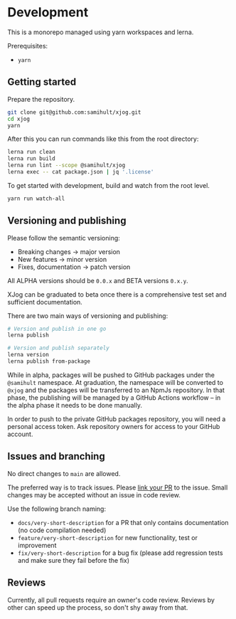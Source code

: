 # Development

This is a monorepo managed using yarn workspaces and lerna.

Prerequisites:

- `yarn`

## Getting started

Prepare the repository.

```bash
git clone git@github.com:samihult/xjog.git
cd xjog
yarn
```

After this you can run commands like this from the root directory:

```bash
lerna run clean
lerna run build
lerna run lint --scope @samihult/xjog
lerna exec -- cat package.json | jq '.license'
```

To get started with development, build and watch from the root level.

```bash
yarn run watch-all
```

## Versioning and publishing

Please follow the semantic versioning:

- Breaking changes &rarr; major version
- New features &rarr; minor version
- Fixes, documentation &rarr; patch version

All ALPHA versions should be `0.0.x` and BETA versions `0.x.y`.

XJog can be graduated to beta once there is a comprehensive test set and
sufficient documentation.

There are two main ways of versioning and publishing:

```bash
# Version and publish in one go
lerna publish

# Version and publish separately
lerna version
lerna publish from-package
```

While in alpha, packages will be pushed to GitHub packages under the `@samihult` namespace. At graduation, the namespace
will be converted to `@xjog` and the packages will be transferred to an NpmJs repository. In that phase, the publishing
will be managed by a GitHub Actions workflow – in the alpha phase it needs to be done manually.

In order to push to the private GitHub packages repository, you will need a personal access token. Ask repository owners
for access to your GitHub account.

## Issues and branching

No direct changes to `main` are allowed.

The preferred way is to track issues. Please
[link your PR](https://docs.github.com/en/issues/tracking-your-work-with-issues/linking-a-pull-request-to-an-issue)
to the issue. Small changes may be accepted without an issue in code review.

Use the following branch naming:

- `docs/very-short-description` for a PR that only contains documentation (no code compilation needed)
- `feature/very-short-description` for new functionality, test or improvement
- `fix/very-short-description` for a bug fix (please add regression tests and make sure they fail before the fix)

## Reviews

Currently, all pull requests require an owner's code review. Reviews by other can speed up the process, so don't shy
away from that.